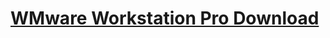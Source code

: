 # <a href="https://support.broadcom.com/group/ecx/productdownloads?subfamily=VMware+Workstation+Pro" target="_blank">WMware Workstation Pro Download</a>